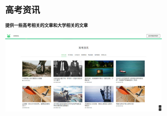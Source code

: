 # 高考资讯

#### 提供一些高考相关的文章和大学相关的文章

![](.gitbook/assets/assets2fldiihpcrpao3whq1t2fldk4zj55iosgsnkx4fw2fldk5jothz51jbh0nowz2ftim-jie-tu-20180530161201.jpg)

